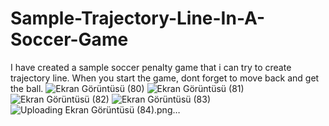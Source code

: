 # Sample-Trajectory-Line-In-A-Soccer-Game
I have created a sample soccer penalty game that i can try to create trajectory line. When you start the game, dont forget to move back and get the ball.
![Ekran Görüntüsü (80)](https://github.com/berenpolat/Sample-Trajectory-Line-In-A-Soccer-Game/assets/118939273/52424255-b2ef-4f4f-bcf2-55a760ca374a)
![Ekran Görüntüsü (81)](https://github.com/berenpolat/Sample-Trajectory-Line-In-A-Soccer-Game/assets/118939273/28a9981f-26d0-49df-86c7-27fd78655c54)
![Ekran Görüntüsü (82)](https://github.com/berenpolat/Sample-Trajectory-Line-In-A-Soccer-Game/assets/118939273/baaa45e8-f034-4408-be75-c31165e640cd)
![Ekran Görüntüsü (83)](https://github.com/berenpolat/Sample-Trajectory-Line-In-A-Soccer-Game/assets/118939273/b021548d-0140-431a-b74e-0b9c395504d0)
![Uploading Ekran Görüntüsü (84).png…]()
